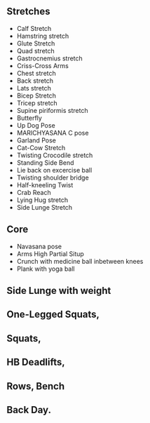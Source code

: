  
## Stretches

* Calf Stretch
* Hamstring stretch
* Glute Stretch
* Quad stretch
* Gastrocnemius stretch
* Criss-Cross Arms
* Chest stretch
* Back stretch
* Lats stretch
* Bicep Stretch
* Tricep stretch
* Supine piriformis stretch
* Butterfly
* Up Dog Pose
* MARICHYASANA C pose
* Garland Pose
* Cat-Cow Stretch
* Twisting Crocodile stretch
* Standing Side Bend
* Lie back on excercise ball
* Twisting shoulder bridge
* Half-kneeling Twist
* Crab Reach
* Lying Hug stretch
* Side Lunge Stretch

## Core

* Navasana pose
* Arms High Partial Situp
* Crunch with medicine ball inbetween knees
* Plank with yoga ball

## Side Lunge with weight
## One-Legged Squats,
## Squats,
## HB Deadlifts,
## Rows, Bench
## Back Day.

